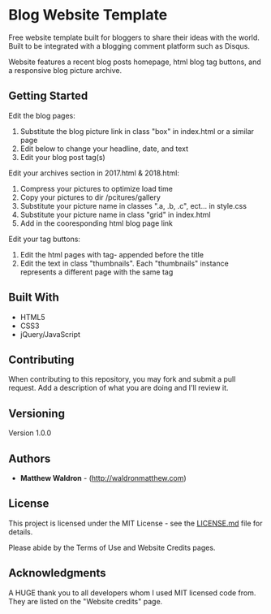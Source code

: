 # Blog Website Template

Free website template built for bloggers to share their ideas with the world. Built to be integrated with a blogging comment platform such as Disqus. 

Website features a recent blog posts homepage, html blog tag buttons, and a responsive blog picture archive. 

## Getting Started

Edit the blog pages:

1) Substitute the blog picture link in class "box" in index.html or a similar page
2) Edit below to change your headline, date, and text
3) Edit your blog post tag(s)

Edit your archives section in 2017.html & 2018.html:

1) Compress your pictures to optimize load time
2) Copy your pictures to dir /pcitures/gallery
3) Substitute your picture name in classes ".a, .b, .c", ect... in style.css
4) Substitute your picture name in class "grid" in index.html
5) Add in the cooresponding html blog page link

Edit your tag buttons:

1) Edit the html pages with tag- appended before the title
2) Edit the text in class "thumbnails". Each "thumbnails" instance represents a different page with the same tag

## Built With

* HTML5
* CSS3
* jQuery/JavaScript

## Contributing

When contributing to this repository, you may fork and submit a pull request. Add a description of what you are doing and I'll review it.

## Versioning

Version 1.0.0

## Authors

* **Matthew Waldron** - (http://waldronmatthew.com)

## License

This project is licensed under the MIT License - see the [LICENSE.md](LICENSE.md) file for details.

Please abide by the Terms of Use and Website Credits pages.

## Acknowledgments

A HUGE thank you to all developers whom I used MIT licensed code from. They are listed on the "Website credits" page. 

